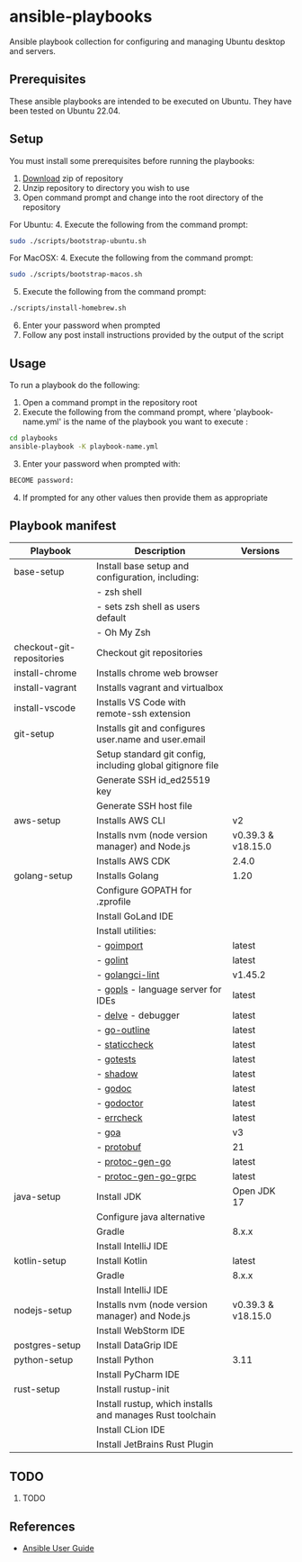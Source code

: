 # ansible-playbooks

Ansible playbook collection for configuring and managing Ubuntu desktop and servers.

## Prerequisites

These ansible playbooks are intended to be executed on Ubuntu. They have been tested on Ubuntu 22.04.

## Setup

You must install some prerequisites before running the playbooks:

1. [Download](https://github.com/launchquickly/ansible-playbooks/archive/refs/heads/main.zip) zip of repository
1. Unzip repository to directory you wish to use
1. Open command prompt and change into the root directory of the repository


For Ubuntu:
4. Execute the following from the command prompt:
```bash
sudo ./scripts/bootstrap-ubuntu.sh
```

For MacOSX:
4. Execute the following from the command prompt:
```zsh
sudo ./scripts/bootstrap-macos.sh
```

5. Execute the following from the command prompt:
```bash
./scripts/install-homebrew.sh
```
6. Enter your password when prompted
7. Follow any post install instructions provided by the output of the script


## Usage

To run a playbook do the following:

1. Open a command prompt in the repository root
1. Execute the following from the command prompt, where 'playbook-name.yml' is the name of the playbook you want to execute :
```bash
cd playbooks
ansible-playbook -K playbook-name.yml
```
3. Enter your password when prompted with:
```bash
BECOME password:
```
4. If prompted for any other values then provide them as appropriate


## Playbook manifest

| Playbook                  | Description                                                                             | Versions           |
|---------------------------|-----------------------------------------------------------------------------------------|--------------------|
| base-setup                | Install base setup and configuration, including:                                        |                    |
|                           | - zsh shell                                                                             |                    |
|                           | - sets zsh shell as users default                                                       |                    |
|                           | - Oh My Zsh                                                                             |                    |
| checkout-git-repositories | Checkout git repositories                                                               |                    |
| install-chrome            | Installs chrome web browser                                                             |                    |
| install-vagrant           | Installs vagrant and virtualbox                                                         |                    |
| install-vscode            | Installs VS Code with remote-ssh extension                                              |                    |
| git-setup                 | Installs git and configures user.name and user.email                                    |                    |
|                           | Setup standard git config, including global gitignore file                              |                    |
|                           | Generate SSH id_ed25519 key                                                             |                    |
|                           | Generate SSH host file                                                                  |                    |
| aws-setup                 | Installs AWS CLI                                                                        | v2                 |
|                           | Installs nvm (node version manager) and Node.js                                         | v0.39.3 & v18.15.0 |
|                           | Installs AWS CDK                                                                        | 2.4.0              |
| golang-setup              | Installs Golang                                                                         | 1.20               |
|                           | Configure GOPATH for .zprofile                                                          |                    |
|                           | Install GoLand IDE                                                                      |                    |
|                           | Install utilities:                                                                      |                    |
|                           | - [goimport](https://pkg.go.dev/golang.org/x/tools/cmd/goimports)                       | latest             |
|                           | - [golint](https://github.com/golang/lint)                                              | latest             |
|                           | - [golangci-lint](https://github.com/golangci/golangci-lint)                            | v1.45.2            |
|                           | - [gopls](https://github.com/golang/tools/tree/master/gopls) - language server for IDEs | latest             |
|                           | - [delve](https://github.com/go-delve/delve) - debugger                                 | latest             |
|                           | - [go-outline](https://github.com/ramya-rao-a/go-outline)                               | latest             |
|                           | - [staticcheck](https://staticcheck.io/)                                                | latest             |
|                           | - [gotests](https://github.com/cweill/gotests)                                          | latest             |
|                           | - [shadow](https://pkg.go.dev/golang.org/x/tools@v0.1.10/go/analysis/passes/shadow)     | latest             |
|                           | - [godoc](https://pkg.go.dev/golang.org/x/tools/cmd/godoc)                              | latest             |
|                           | - [godoctor](https://github.com/godoctor/godoctor)                                      | latest             |
|                           | - [errcheck](https://github.com/kisielk/errcheck)                                       | latest             |
|                           | - [goa](https://github.com/goadesign/goa)                                               | v3                 |
|                           | - [protobuf](https://github.com/protocolbuffers/protobuf)                               | 21                 |
|                           | - [protoc-gen-go](https://github.com/golang/protobuf)                                   | latest             |
|                           | - [protoc-gen-go-grpc](https://github.com/grpc/grpc-go)                                 | latest             |
| java-setup                | Install JDK                                                                             | Open JDK 17        |
|                           | Configure java alternative                                                              |                    |
|                           | Gradle                                                                                  | 8.x.x              |
|                           | Install IntelliJ IDE                                                                    |                    |
| kotlin-setup              | Install Kotlin                                                                          | latest             |
|                           | Gradle                                                                                  | 8.x.x              |
|                           | Install IntelliJ IDE                                                                    |                    |
| nodejs-setup              | Installs nvm (node version manager) and Node.js                                         | v0.39.3 & v18.15.0 |
|                           | Install WebStorm IDE                                                                    |                    |
| postgres-setup            | Install DataGrip IDE                                                                    |                    |
| python-setup              | Install Python                                                                          | 3.11               |
|                           | Install PyCharm IDE                                                                     |                    |
| rust-setup                | Install rustup-init                                                                     |                    |
|                           | Install rustup, which installs and manages Rust toolchain                               |                    |
|                           | Install CLion IDE                                                                       |                    |
|                           | Install JetBrains Rust Plugin                                                           |                    |

## TODO

1. TODO


## References

- [Ansible User Guide](https://docs.ansible.com/ansible/latest/user_guide/index.html)
